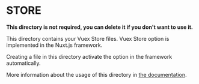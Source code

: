 # STORE

**This directory is not required, you can delete it if you don't want to use it.**

This directory contains your Vuex Store files. Vuex Store option is implemented in the Nuxt.js framework.

Creating a file in this directory activate the option in the framework automatically.

More information about the usage of this directory in [the documentation](https://nuxtjs.org/guide/vuex-store).
